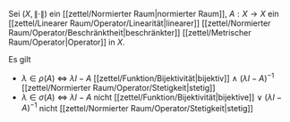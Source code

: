 Sei $(X, \| \cdot \|)$ ein [[zettel/Normierter Raum|normierter Raum]], $A : X \to X$ ein [[zettel/Linearer Raum/Operator/Linearität|linearer]] [[zettel/Normierter Raum/Operator/Beschränktheit|beschränkter]] [[zettel/Metrischer Raum/Operator|Operator]] in $X$.

Es gilt
- $\lambda \in \rho(A)$ $\iff$ $\lambda I - A$ [[zettel/Funktion/Bijektivität|bijektiv]] $\land$ $(\lambda I - A)^{-1}$ [[zettel/Normierter Raum/Operator/Stetigkeit|stetig]]
- $\lambda \in \sigma(A)$ $\iff$ $\lambda I - A$ nicht [[zettel/Funktion/Bijektivität|bijektive]] $\lor$ $(\lambda I - A)^{-1}$ nicht [[zettel/Normierter Raum/Operator/Stetigkeit|stetig]]